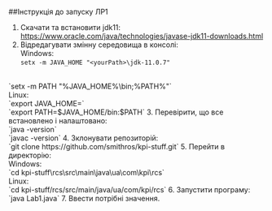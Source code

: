 ##Інструкція до запуску ЛР1
1. Скачати та встановити jdk11: https://www.oracle.com/java/technologies/javase-jdk11-downloads.html
2. Відредагувати змінну середовища в консолі:<br>
Windows:<br>
`setx -m JAVA_HOME "<yourPath>\jdk-11.0.7"`
<br>
`setx -m PATH "%JAVA_HOME%\bin;%PATH%"` 
<br>
Linux:<br>
`export JAVA_HOME=<yourPath>`
<br>
`export PATH=$JAVA_HOME/bin:$PATH`
3. Перевірити, що все встановлено і налаштовано:<br>
`java -version`
<br>
`javac -version`
4. Зклонувати репозиторій:<br>
`git clone https://github.com/smithros/kpi-stuff.git`
5. Перейти в директорію:<br>
Windows:<br>
`cd kpi-stuff\rcs\src\main\java\ua\com\kpi\rcs`
<br>
Linux:<br>
`cd kpi-stuff/rcs/src/main/java/ua/com/kpi/rcs`
6. Запустити програму:<br>
`java Lab1.java`
7. Ввести потрібні значення.
